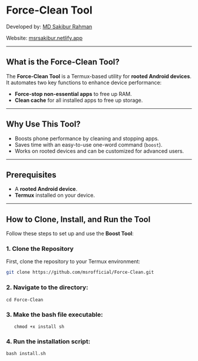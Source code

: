 # Force-Clean Tool

Developed by: [MD Sakibur Rahman](https://github.com/msrofficial)

Website: [msrsakibur.netlify.app](https://msrsakibur.netlify.app)

---

## What is the Force-Clean Tool?

The **Force-Clean Tool** is a Termux-based utility for **rooted Android devices**. It automates two key functions to enhance device performance:

- **Force-stop non-essential apps** to free up RAM.
- **Clean cache** for all installed apps to free up storage.

---

## Why Use This Tool?

- Boosts phone performance by cleaning and stopping apps.
- Saves time with an easy-to-use one-word command (`boost`).
- Works on rooted devices and can be customized for advanced users.

---

## Prerequisites

- A **rooted Android device**.
- **Termux** installed on your device.

---

## How to Clone, Install, and Run the Tool

Follow these steps to set up and use the **Boost Tool**:

### 1. Clone the Repository

First, clone the repository to your Termux environment:

```bash
git clone https://github.com/msrofficial/Force-Clean.git
```

### 2. **Navigate to the directory**:
    cd Force-Clean

### 3. **Make the bash file executable**:
       chmod +x install sh

### 4. **Run the installation script**:
    bash install.sh
    
